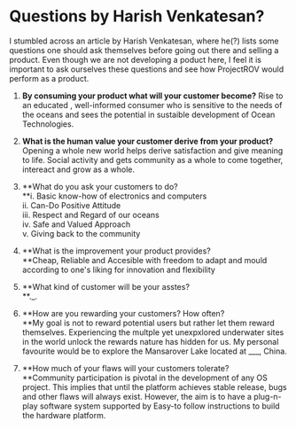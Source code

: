 # Questions by Harish Venkatesan?

I stumbled across an article by Harish Venkatesan, where he\(?\) lists some questions one should ask themselves before going out there and selling a product. Even though we are not developing a poduct here, I feel it is important to ask ourselves these questions and see how ProjectROV would perform as a product.

1. **By consuming your product what will your customer become?**
   Rise to an educated , well-informed consumer who is sensitive to the needs of the oceans and sees the potential in sustaible development of Ocean Technologies.
2. **What is the human value your customer derive from your product?**
   Opening a whole new world helps derive satisfaction and give meaning to life. Social activity and gets community as a whole to come together, intereact and grow as a whole.

3. **What do you ask your customers to do?  
   **i. Basic know-how of electronics and computers  
   ii. Can-Do Positive Attitude  
   iii. Respect and Regard of our oceans  
   iv. Safe and Valued Approach  
   v. Giving back to the community

4. **What is the improvement your product provides?  
   **Cheap, Reliable and Accesible with freedom to adapt and mould according to one's liking for innovation and flexibility

5. **What kind of customer will be your asstes?  
   **.\_.

6. **How are you rewarding your customers? How often?  
   **My goal is not to reward potential users but rather let them reward themselves. Experiencing the multple yet unexpxlored underwater sites in the world unlock the rewards nature has hidden for us. My personal favourite would be to explore the Mansarover Lake located at \_\_\_, China.

7. **How much of your flaws will your customers tolerate?  
   **Community participation is pivotal in the development of any OS project. This implies that until the platform achieves stable release, bugs and other flaws will always exist. However, the aim is to have a plug-n-play software system supported by Easy-to follow instructions to build the hardware platform.




